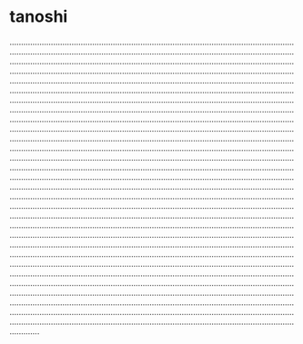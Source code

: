 # tanoshi

.....................................................................................................................................................................................................................................................................................................................................................................................................................................................................................................................................................................................................................................................................................................................................................................................................................................................................................................................................................................................................................................................................................................................................................................................................................................................................................................................................................................................................................................................................................................................................................................................................................................................................................................................................................................................................................................................................................................................................................................................................................................................................................................................................................................................................................................................................................................................................................................................................................................................................................................................................................................................................................................................................................................................................................................................................................................................................................................................................................................................................................................................................................................................................................................................................................................................................................................................................................................................................................................................................................................................................................................................................................................................................................................................................................................................................................................................................................